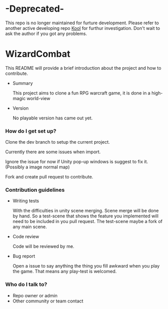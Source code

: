 # -Deprecated-  #
This repo is no longer maintained for furture development. Please refer to another active developing repo [Kool](https://github.com/ByzanTine/Kool) for furthur investigation. Don't wait to ask the author if you got any problems. 
# WizardCombat # 

This README will provide a brief introduction about the project and how to contribute. 

* Summary

  This project aims to clone a fun RPG warcraft game, it is done in a high-magic world-view
* Version

  No playable version has came out yet.


### How do I get set up? ###

  Clone the dev branch to setup the current project.
  
  Currently there are some issues when import. 
  
  Ignore the issue for now if Unity pop-up windows is suggest to fix it. (Possibly a image normal map)
  
  Fork and create pull request to contribute.

### Contribution guidelines ###

* Writing tests

  With the difficulties in unity scene merging. Scene merge will be done by hand.
  So a test-scene that shows the feature you implemented will need to be included in you pull request.
  The test-scene maybe a fork of any main scene. 
* Code review

  Code will be reviewed by me. 
* Bug report

  Open a issue to say anything the thing you fill awkward when you play the game. 
  That means any play-test is welcomed.

### Who do I talk to? ###

* Repo owner or admin
* Other community or team contact
